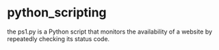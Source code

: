 # python_scripting

the ps1.py is a Python script that monitors the availability of a website by repeatedly checking its status code.
